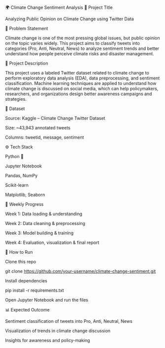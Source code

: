 🌍 Climate Change Sentiment Analysis
📌 Project Title

Analyzing Public Opinion on Climate Change using Twitter Data

📝 Problem Statement

Climate change is one of the most pressing global issues, but public opinion on the topic varies widely. This project aims to classify tweets into categories (Pro, Anti, Neutral, News) to analyze sentiment trends and better understand how people perceive climate risks and disaster management.

📖 Project Description

This project uses a labeled Twitter dataset related to climate change to perform exploratory data analysis (EDA), data preprocessing, and sentiment classification. Machine learning techniques are applied to understand how climate change is discussed on social media, which can help policymakers, researchers, and organizations design better awareness campaigns and strategies.

📂 Dataset

Source: Kaggle – Climate Change Twitter Dataset

Size: ~43,943 annotated tweets

Columns: tweetid, message, sentiment

⚙️ Tech Stack

Python 🐍

Jupyter Notebook

Pandas, NumPy

Scikit-learn

Matplotlib, Seaborn

🚀 Weekly Progress

Week 1: Data loading & understanding

Week 2: Data cleaning & preprocessing

Week 3: Model building & training

Week 4: Evaluation, visualization & final report

📌 How to Run

Clone this repo

git clone https://github.com/your-username/climate-change-sentiment.git


Install dependencies

pip install -r requirements.txt


Open Jupyter Notebook and run the files

📊 Expected Outcome

Sentiment classification of tweets into Pro, Anti, Neutral, News

Visualization of trends in climate change discussion

Insights for awareness and policy-making
